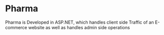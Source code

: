 # Pharma
Pharma is Developed in ASP.NET, which handles client side Traffic of an E-commerce website as well as handles admin side operations
